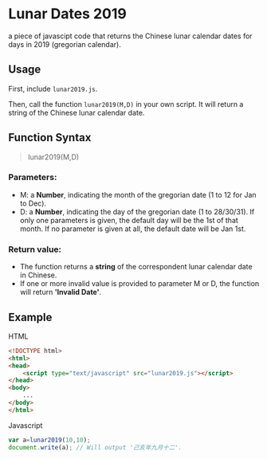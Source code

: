 # Lunar Dates 2019

a piece of javascipt code that returns the Chinese lunar calendar dates for days in 2019 (gregorian calendar).

## Usage

First, include `lunar2019.js`.

Then, call the function `lunar2019(M,D)` in your own script. It will return a string of the Chinese lunar calendar date.

## Function Syntax

> lunar2019(M,D)

### Parameters:
* M: a **Number**, indicating the month of the gregorian date (1 to 12 for Jan to Dec). 
* D: a **Number**, indicating the day of the gregorian date (1 to 28/30/31). If only one parameters is given, the default day will be the 1st of that month. If no parameter is given at all, the default date will be Jan 1st.

### Return value:
* The function returns a **string** of the correspondent lunar calendar date in Chinese.
* If one or more invalid value is provided to parameter M or D, the function will return **'Invalid Date'**.

## Example

HTML

```html
<!DOCTYPE html>
<html>
<head>
	<script type="text/javascript" src="lunar2019.js"></script>
</head>
<body>
	...
</body>
</html>

```

Javascript

```javascript
var a=lunar2019(10,10);
document.write(a); // Will output '己亥年九月十二'.
```
